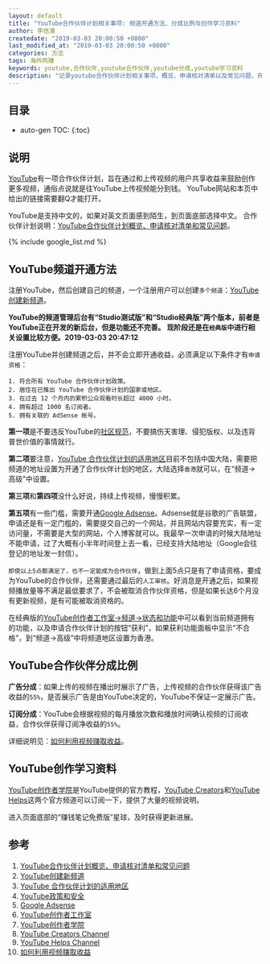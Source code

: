 ```yaml
---
layout: default
title: "YouTube合作伙伴计划相关事项: 频道开通方法、分成比例与创作学习资料"
author: 李佶澳
createdate: "2019-03-03 20:00:50 +0800"
last_modified_at: "2019-03-03 20:00:50 +0800"
categories: 方法
tags: 海外网赚
keywords: youtube,合作伙伴,youtube合作伙伴,youtube分成,youtube学习资料
description: "记录youtube合作伙伴计划相关事项，概览、申请核对清单以及常见问题，开通方法、分成比例等"
---
```


## 目录
* auto-gen TOC:
{:toc}

## 说明

[YouTube](https://www.youtube.com)有一项合作伙伴计划，旨在通过和上传视频的用户共享收益来鼓励创作更多视频，通俗点说就是往YouTube上传视频能分到钱。
YouTube网站和本页中给出的链接需要翻Q才能打开。

YouTube是支持中文的，如果对英文页面感到陌生，到页面底部选择中文。
合作伙伴计划说明：[YouTube合作伙伴计划概览、申请核对清单和常见问题][1]。

{% include google_list.md %}

## YouTube频道开通方法

注册YouTube，然后创建自己的频道，一个注册用户可以创建`多个频道`：[YouTube创建新频道][2]。

**YouTube的频道管理后台有“Studio测试版”和“Studio经典版”两个版本，前者是YouTube正在开发的新后台，但是功能还不完善。**
**现阶段还是在`经典版`中进行相关设置比较方便。2019-03-03 20:47:12**

注册YouTube并创建频道之后，并不会立即开通收益，必须满足以下条件才有`申请资格`：

```
1. 符合所有 YouTube 合作伙伴计划政策。
2. 居住在已推出 YouTube 合作伙伴计划的国家或地区。
3. 在过去 12 个月内的累积公众观看时长超过 4000 小时。
4. 拥有超过 1000 名订阅者。
5. 拥有关联的 AdSense 帐号。
```

**第一项**是不要违反YouTube的[社区规范][3]，不要搞伤天害理、侵犯版权、以及违背普世价值的事情就行。

**第二项**要注意，[YouTube 合作伙伴计划的适用地区][3]目前不包括中国大陆，需要把频道的地址设置为开通了合作伙伴计划的地区，大陆选择`香港`就可以，在“频道->高级”中设置。

**第三项**和**第四项**没什么好说，持续上传视频，慢慢积累。

**第五项**有一些门槛，需要开通[Google Adsense][5]。Adsense就是谷歌的广告联盟，申请还是有一定门槛的，需要提交自己的一个网站，并且网站内容要充实，有一定访问量，不需要是大型的网站，个人博客就可以。我最早一次申请的时候大陆地址不能申请，过了大概有小半年时间登上去一看，已经支持大陆地址（Google会往登记的地址发一封信）。

`即使以上5点都满足了，也不一定能成为合作伙伴`，做到上面5点只是有了申请资格，要成为YouTube的合作伙伴，还需要通过最后的`人工审核`。好消息是开通之后，如果视频播放量等不满足最低要求了，不会被取消合作伙伴资格，但是如果长达6个月没有更新视频，是有可能被取消资格的。

在经典版的[YouTube创作者工作室->频道->状态和功能][6]中可以看到当前频道拥有的功能，以及申请合作伙伴计划的按钮“获利”，如果获利功能面板中显示“不合格”，到“频道->高级”中将频道地区设置为香港。

## YouTube合作伙伴分成比例

**广告分成**：如果上传的视频在播出时展示了广告，上传视频的合作伙伴获得该广告收益的`55%`，是否展示广告是由YouTube决定的，YouTube不保证一定展示广告。

**订阅分成**：YouTube会根据视频的每月播放次数和播放时间确认视频的订阅收益，合作伙伴获得订阅净收益的`55%`。

详细说明见：[如何利用视频赚取收益][10]。

## YouTube创作学习资料

[YouTube创作者学院][7]是YouTube提供的官方教程，[YouTube Creators][8]和[YouTube Helps][9]这两个官方频道可以订阅一下，提供了大量的视频说明。

进入页面底部的“赚钱笔记免费版”星球，及时获得更新进展。

## 参考

1. [YouTube合作伙伴计划概览、申请核对清单和常见问题][1]
2. [YouTube创建新频道][2]
3. [YouTube 合作伙伴计划的适用地区][3]
4. [YouTube政策和安全][4]
5. [Google Adsense][5]
6. [YouTube创作者工作室][6]
7. [YouTube创作者学院][7]
8. [YouTube Creators Channel][8]
9. [YouTube Helps Channel][9]
10. [如何利用视频赚取收益][10]

[1]: https://support.google.com/youtube/answer/72851 "YouTube合作伙伴计划概览、申请核对清单和常见问题"
[2]: https://www.youtube.com/channel_switcher "YouTube创建新频道"
[3]: https://support.google.com/youtube/answer/7101720 "YouTube 合作伙伴计划的适用地区"
[4]: https://www.youtube.com/intl/zh-CN/yt/about/policies/ "YouTube政策和安全"
[5]: https://www.google.com/adsense/ "Google Adsense"
[6]: https://www.youtube.com/features?ar=2&o=U "YouTube创作者工作室"
[7]: https://creatoracademy.youtube.com/page/education "YouTube创作者学院"
[8]: https://www.youtube.com/channel/UCkRfArvrzheW2E7b6SVT7vQ "YouTube Creators Channel"
[9]: https://www.youtube.com/user/YouTubeHelp "YouTube Helps Channel"
[10]: https://www.youtube.com/account_monetization "如何利用视频赚取收益"
